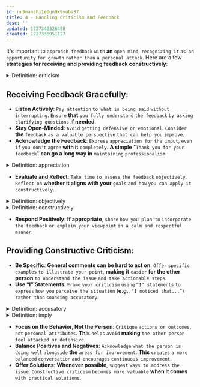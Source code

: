 ```yaml
---
id: nr9mamzhj1e0gn9x9yuba87
title: 4 - Handling Criticism and Feedback
desc: ''
updated: 1727340326458
created: 1727335951127
---
```


It's important to `approach feedback` `with` **an** `open mind`, `recognizing it` `as an opportunity` `for growth` `rather than` `a personal attack`. Here are a few **strategies for receiving and providing feedback constructively**:



<!-- start of 'criticism' section -->
<details>
    <summary>Definition: criticism</summary>

#
Criticism **is** `the expression of` `disapproval` `or the analysis of` `the faults or shortcomings of` `someone or something`. It **can also refer to** `a detailed` `evaluation or judgment`, **both** `positive and negative`.

---
</details>
<!-- end of 'criticism' section -->



## Receiving Feedback Gracefully:

- **Listen Actively**: `Pay attention` `to what is being said` `without interrupting`. `Ensure` **that** `you fully understand` `the feedback` `by asking` `clarifying questions` **if needed**.
- **Stay Open-Minded**: `Avoid` `getting defensive or emotional`. `Consider` **the** `feedback` `as a valuable perspective` `that can help you` `improve`.
- **Acknowledge the Feedback**: `Express` `appreciation for` `the input`, `even if` `you don't` `agree` **with it** `completely`. **A simple** "`Thank you for your feedback`" **can go a long way in** `maintaining` `professionalism`.



<!-- start of 'appreciation' section -->
<details>
    <summary>Definition: appreciation</summary>

#
Appreciation **is** `the recognition and gratitude for` `the value`, `quality`, `or significance of` `something or someone`. It **can also refer to** `an increase` `in the worth or value of` `something` `over time`.

---
</details>
<!-- end of 'appreciation' section -->



- **Evaluate and Reflect**: `Take time` `to assess` `the feedback` `objectively`. `Reflect on` **whether it aligns with your** `goals` `and how` `you can apply it` `constructively`.



<!-- start of 'objectively' section -->
<details>
    <summary>Definition: objectively</summary>

#
Objectively **means** `considering facts` `without` `being influenced` `by personal` `feelings`, `opinions`, `or biases`. It **refers to** `viewing something` `in a fair and unbiased` `way`.

---
</details>
<!-- end of 'objectively' section -->



<!-- start of 'constructively' section -->
<details>
    <summary>Definition: constructively</summary>

#
Constructively **means** `doing something` `in a helpful`, `positive`, `or productive` `way`, **especially when offering feedback or solving problems**. **It focuses on** `improving a situation` `rather than` `just criticizing`.

---
</details>
<!-- end of 'constructively' section -->



- **Respond Positively**: **If appropriate**, `share` `how you plan to` `incorporate the feedback` `or explain your viewpoint` `in a calm and respectful` `manner`.


## Providing Constructive Criticism:

- **Be Specific**: **General comments can be hard to act on**. `Offer` `specific examples` `to illustrate your point`, **making it** `easier` **for the other person** `to understand the issue` `and take actionable steps`.
- **Use “I” Statements**: `Frame` `your criticism` `using` `“I” statements` `to express` `how you` `perceive the situation` (**e.g.**, `"I noticed that...`") `rather than` `sounding accusatory`.



<!-- start of 'accusatory' section -->
<details>
    <summary>Definition: accusatory</summary>

#
Accusatory **means** `blaming or suggesting` `that someone is` `at fault` `or has done something` `wrong`. It **involves** `making accusations` `or implying guilt`.

---
</details>
<!-- end of 'accusatory' section -->



<!-- start of 'imply' section -->
<details>
    <summary>Definition: imply</summary>

#
Imply **means** `to suggest` `or hint at` `something` `without saying it` `directly`. It **involves** `giving` `an indirect` `message or meaning`.

---
</details>
<!-- end of 'imply' section -->



- **Focus on the Behavior, Not the Person**: `Critique` `actions or outcomes`, `not` `personal attributes`. **This** `helps` `avoid` **making** `the other person` `feel` `attacked or defensive`.
- **Balance Positives and Negatives**: `Acknowledge` `what the person is` `doing well` `alongside` **the** `areas for improvement`. **This** `creates` `a more balanced` `conversation` `and encourages` `continuous improvement`.
- **Offer Solutions**: **Whenever possible**, `suggest` `ways to address` `the issue`. `Constructive criticism` `becomes more valuable` **when it comes** `with practical solutions`.
